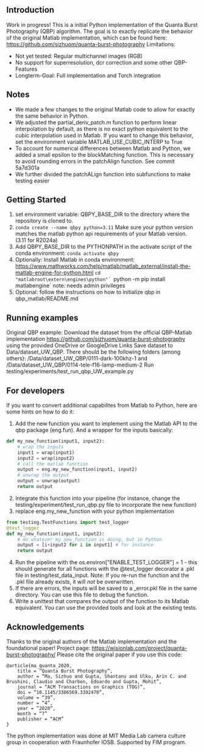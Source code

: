 ## Introduction
Work in progress! This is a initial Python implementation of the Quanta Burst Photography (QBP) algorithm.
The goal is to exactly replicate the behavior of the original Matlab implementation, which can be found here: https://github.com/sizhuom/quanta-burst-photography
Limitations:
- Not yet tested: Regular multichannel images (RGB)
- No support for superresolution, dcr correction and some other QBP-Features 
- Longterm-Goal: Full implementation and Torch integration

## Notes
- We made a few changes to the original Matlab code to allow for exactly the same behavior in Python. 
- We adjusted the partial_deriv_patch.m function to perform linear interpolation by default, as there is no exact python equivalent to the cubic interpolation used in Matlab. If you want to change this behavior, set the environment variable MATLAB_USE_CUBIC_INTERP to True
- To account for numerical differences between Matlab and Python, we added a small epsilon to the blockMatching function. This is necessary to avoid rounding errors in the patchAlign function. See commit 5a7d301a 
- We further divided the patchALign function into subfunctions to make testing easier

## Getting Started
1. set environment variable: QBPY_BASE_DIR to the directory where the repository is cloned to.
2. `conda create --name qbpy python=3.11`  Make sure your python version matches the matlab python api requirements of your Matlab version. (3.11 for R2024a)
3. Add QBPY_BASE_DIR to the PYTHONPATH in the activate script of the conda environment: `conda activate qbpy`
4. Optionally: Install Matlab in conda environment: https://www.mathworks.com/help/matlab/matlab_external/install-the-matlab-engine-for-python.html 
`cd "matlabroot\extern\engines\python"´
`python -m pip install matlabengine`
note: needs admin privileges
5. Optional: follow the instructions on how to initialize qbp in qbp_matlab/README.md

## Running examples
Original QBP example:
Download the dataset from the official QBP-Matlab implementation https://github.com/sizhuom/quanta-burst-photography using the provided OneDrive or GoogleDrive Links
Save dataset to Data/dataset_UW_QBP. There should be the following folders (among others): 
/Data/dataset_UW_QBP/0111-dark-100khz-1 and 
/Data/dataset_UW_QBP/0114-tele-f16-lamp-medium-2
Run testing/experiments/test_run_qbp_UW_example.py


## For developers
If you want to convert additional capabilites from Matlab to Python, here are some hints on how to do it:
1. Add the new function you want to implement using the Matlab API to the qbp package (eng.fun). And a wrapper for the inputs
basically: 
```python
def my_new_function(input1, input2):
    # wrap the inputs
    input1 = wrap(input1)
    input2 = wrap(input2)
    # call the matlab function
    output = eng.my_new_function(input1, input2)
    # unwrap the output
    output = unwrap(output)
    return output
```
2. Integrate this function into your pipeline (for instance, change the testing/experiment/test_run_qbp.py file to incorporate the new function)
3. replace eng.my_new_function with your python implementation
```python
from testing.TestFunctions import test_logger
@test_logger
def my_new_function(input1, input2):
    # do whatever my_new_function is doing, but in Python
    output = [i+input2 for i in input1] # for instance
    return output
```
4. Run the pipeline with the os.environ["ENABLE_TEST_LOGGER"] = 1 - this should generate for all functions with the @test_logger decorator a .pkl file in testing/test_data_input. Note: If you re-run the function and the .pkl file already exists, it will *not* be overwritten.
5. If there are errors, the inputs will be saved to a _error.pkl file in the same directory. You can use this file to debug the function.
6. Write a unittest that compares the output of the function to its Matlab equivalent. You can use the provided tools and look at the existing tests.

## Acknowledgements

Thanks to the original authors of the Matlab implementation and the foundational paper!
Project page: https://wisionlab.com/project/quanta-burst-photography/
Please cite the original paper if you use this code:
```
@article{ma_quanta_2020,
    title = “Quanta Burst Photography”,
    author = “Ma, Sizhuo and Gupta, Shantanu and Ulku, Arin C. and Brushini, Claudio and Charbon, Edoardo and Gupta, Mohit”,
    journal = “ACM Transactions on Graphics (TOG)”,
    doi = “10.1145/3386569.3392470”,
    volume = “39”,
    number = “4”,
    year = “2020”,
    month = “7”
    publisher = “ACM”
}
```

The python implementation was done at MIT Media Lab camera culture group in cooperation with Fraunhofer IOSB. Supported by FIM program.